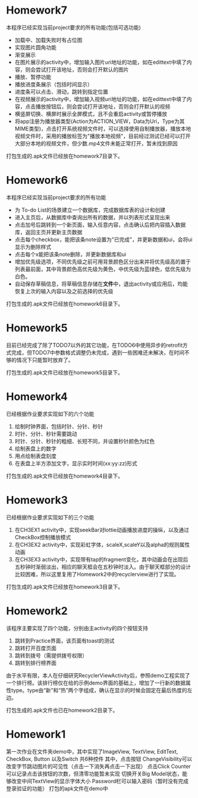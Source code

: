 # Homework7

本程序已经实现当前project要求的所有功能(包括可选功能)

* 加载中、加载失败时有占位图
* 实现图片圆角功能
* 渐变展示
* 在图片展示的activity中，增加输入图片uri地址的功能，如在edittext中填了内容，则会尝试打开该地址，否则会打开默认的图片
* 播放、暂停功能
* 播放进度条展示（包括时间显示）
* 进度条可以点击、滑动，跳转到指定位置
* 在视频展示的activity中，增加输入视频uri地址的功能，如在edittext中填了内容，点击播放按钮后，则会尝试打开该地址，否则会打开默认的视频
* 横竖屏切换、横屏时展示全屏模式，且不会重启activity或暂停播放
* 将app注册为播放器类型(Action为ACTION_VIEW，Data为Uri，Type为其MIME类型)，点击打开系统视频⽂件时，可以选择使⽤⾃制播放器，播放本地视频文件时，采用的播放标签为"播放本地视频"，目前经过测试已经可以打开大部分本地的视频文件，但少数.mp4文件未能正常打开，暂未找到原因

打包生成的.apk文件已经放在homework7目录下。

# Homework6

本程序已经实现当前project要求的所有功能

* 为 To-do List的场景建立一个数据库，完成数据库表的设计和创建
* 进入主页后，从数据库中查询出所有的数据，并以列表形式呈现出来
* 点击加号后跳转到一个新页面，输入任意内容，点击确认后把内容插入数据库，返回主页并更新主页数据
* 点击每个checkbox，能把该条note设置为"已完成"，并更新数据和ui，会将ui显示为删除样式
* 点击每个x能把该条note删除，并更新数据库和ui
* 增加优先级选项，不同优先级之前可用背景颜色区分出来并将优先级高的置于列表最前面，其中背景颜色高优先级为黄色，中优先级为蓝绿色，低优先级为白色。
* 自动保存草稿信息，将草稿信息存储在**文件**中，退出activity或应用后，均能恢复上次的输入内容以及之前选择的优先级

打包生成的.apk文件已经放在homework6目录下。

# Homework5

目前已经完成了除了TODO7以外的其它功能，在TODO6中使用异步的retrofit方式完成，但TODO7中参数格式调整仍未完成，遇到一些困难还未解决，在时间不够的情况下只能暂时放弃了。

打包生成的.apk文件已经放在homework5目录下。

# Homework4

已经根据作业要求实现如下的六个功能

1. 绘制时钟界面，包括时针、分针、秒针
2. 时针、分针、秒针需要跳动
3. 时针、分针、秒针的粗细、长短不同，并设置秒针颜色为红色
4. 绘制表盘上的数字
5. 用点绘制表盘刻度
6. 在表盘上半方添加文字，显示实时时间(xx:yy:zz)形式

打包生成的.apk文件已经放在homework4目录下。

# Homework3

已经根据作业要求实现如下的三个功能

1. 在CH3EX1 activity中，实现seekBar对lottie动画播放进度的操纵，以及通过CheckBox控制播放模式
2. 在CH3EX2 activity中，实现彩虹字体，scaleX,scaleY以及alpha的规则属性动画
3. 在CH3EX3 activity中，实现带有tap的fragment变化，其中动画会在出现后五秒钟时渐弱淡出，相应的聊天框会在五秒钟时淡入。由于聊天框部分的设计比较困难，所以这里复用了Homework2中的recyclerview进行了实现。

打包生成的.apk文件已经放在homework3目录下。

# Homework2

该程序主要实现了四个功能，分别由主activity的四个按钮支持

1. 跳转到Practice界面，该页面有toast的测试
2. 跳转打开百度页面
3. 跳转到拨号（需提供拨号权限）
4. 跳转到排行榜界面

由于水平有限，本人在仔细研究RecyclerViewActivity后，参照demo工程实现了一个排行榜。该排行榜仅在给的示例demo界面的基础上，增加了一行新的数据属性type。type由“新”和“热”两个字组成，确认在显示的时候会固定在最后热度的左边。

打包生成的.apk文件也已在homework2目录下。

# Homework1

第一次作业在文件夹demo中，其中实现了ImageView, TextView, EditText, CheckBox, Button 以及Switch 共6种控件
其中，点击按钮 ChangeVisibility可以改变字节跳动图片的可见性（点击一下消失再点击一下出现）
点击Click Counter可以记录点击该按钮的次数，但清零功能暂未实现
切换开关Big Model状态，能够改变中间TextView的显示字体大小
Password栏可以输入密码（暂时没有完成登录验证的功能）
打包的apk文件在demo中
